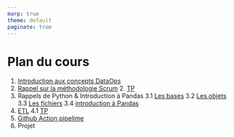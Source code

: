 ```yaml
---
marp: true
theme: default
paginate: true
---
```



# Plan du cours

1. [Introduction aux concepts DataOps](./docs/introduction.html)
2. [Rappel sur la méthodologie Scrum](./docs/scrum.html)
    2. [TP](./docs/tp_scum.html)
3. Rappels de Python & Introduction à Pandas
    3.1 [Les bases](./docs/rappel_python_les_bases.html)
    3.2 [Les objets](./docs/rappel_python_objet.md)
    3.3 [Les fichiers](./docs/rappel_python_file.md)
    3.4 [introduction à Pandas](./docs/introduction_pandas.html)
4. [ETL](./docs/etl.html)
    4.1 [TP](./docs/tp_etl.html)
5. [Github Action pipelime](./docs/githubaction.html)
6. Projet